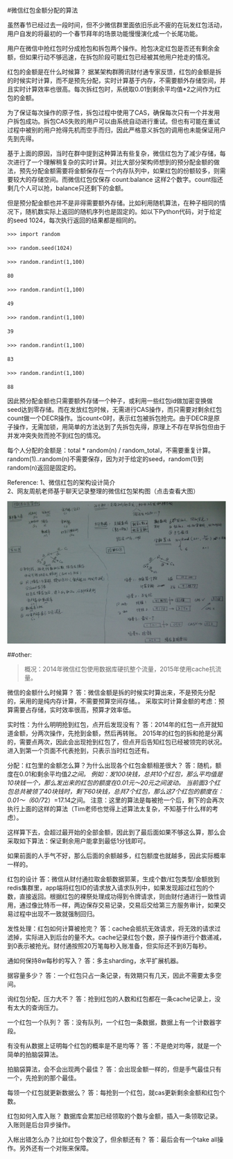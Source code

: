 #微信红包金额分配的算法

虽然春节已经过去一段时间，但不少微信群里面依旧乐此不疲的在玩发红包活动，用户自发的将最初的一个春节拜年的场景功能慢慢演化成一个长尾功能。

用户在微信中抢红包时分成抢包和拆包两个操作。抢包决定红包是否还有剩余金额，但如果行动不够迅速，在拆包阶段可能红包已经被其他用户抢走的情况。

红包的金额是在什么时候算？ 据某架构群腾讯财付通专家反馈，红包的金额是拆的时候实时计算，而不是预先分配，实时计算基于内存，不需要额外存储空间，并且实时计算效率也很高。每次拆红包时，系统取0.01到剩余平均值*2之间作为红包的金额。

为了保证每次操作的原子性，拆包过程中使用了CAS，确保每次只有一个并发用户拆包成功。拆包CAS失败的用户可以由系统自动进行重试。但也有可能在重试过程中被别的用户抢得先机而空手而归，因此严格意义拆包的调用也未能保证用户先到先得。

基于上面的原因，当时在群中提到这种算法有些复杂，微信红包为了减少存储，每次进行了一个理解稍复杂的实时计算。对比大部分架构师想到的预分配金额的做法，预先分配金额需要将金额保存在一个内存队列中，如果红包的份额较多，则需要较大的存储空间。而微信红包仅保存 count:balance 这样2个数字。count指还剩几个人可以抢，balance只还剩下的金额。

但是预分配金额也并不是非得需要额外存储。比如利用随机算法，在种子相同的情况下，随机数实际上返回的随机序列也是固定的。如以下Python代码，对于给定的seed 1024，每次执行返回的结果都是相同的。


```
>>> import random

>>> random.seed(1024)

>>> random.randint(1,100)

80

>>> random.randint(1,100)

49

>>> random.randint(1,100)

39

>>> random.randint(1,100)

83

>>> random.randint(1,100)

88

```

因此预分配金额也只需要额外存储一个种子，或利用一些红包id做加密变换做seed达到零存储。而在发放红包时候，无需进行CAS操作，而只需要对剩余红包count做一个DECR操作。当count<0时，表示红包被拆包抢完。由于DECR是原子操作，无需加锁，用简单的方法达到了先拆包先得，原理上不存在早拆包但由于并发冲突失败而抢不到红包的情况。

每个人分配的金额是：total * random(n) / random_total，不需要重复计算。
random(1)..random(n)不需要保存，因为对于给定的seed，random(1)到random(n)返回是固定的。

Reference:
1、微信红包的架构设计简介  
2、网友周航老师基于聊天记录整理的微信红包架构图（点击查看大图）

![](images/wechat/wechat-small.jpg)

##other:

>概况：2014年微信红包使用数据库硬抗整个流量，2015年使用cache抗流量。

微信的金额什么时候算？ 
答：微信金额是拆的时候实时算出来，不是预先分配的，采用的是纯内存计算，不需要预算空间存储。。 
采取实时计算金额的考虑：预算需要占存储，实时效率很高，预算才效率低。

实时性：为什么明明抢到红包，点开后发现没有？ 
答：2014年的红包一点开就知道金额，分两次操作，先抢到金额，然后再转账。 
2015年的红包的拆和抢是分离的，需要点两次，因此会出现抢到红包了，但点开后告知红包已经被领完的状况。进入到第一个页面不代表抢到，只表示当时红包还有。

分配：红包里的金额怎么算？为什么出现各个红包金额相差很大？ 
答：随机，额度在0.01和剩余平均值*2之间。 
例如：发100块钱，总共10个红包，那么平均值是10块钱一个，那么发出来的红包的额度在0.01元～20元之间波动。 
当前面3个红包总共被领了40块钱时，剩下60块钱，总共7个红包，那么这7个红包的额度在：0.01～（60/7*2）=17.14之间。 
注意：这里的算法是每被抢一个后，剩下的会再次执行上面的这样的算法（Tim老师也觉得上述算法太复杂，不知基于什么样的考虑）。

这样算下去，会超过最开始的全部金额，因此到了最后面如果不够这么算，那么会采取如下算法：保证剩余用户能拿到最低1分钱即可。

如果前面的人手气不好，那么后面的余额越多，红包额度也就越多，因此实际概率一样的。

红包的设计 
答：微信从财付通拉取金额数据郭莱，生成个数/红包类型/金额放到redis集群里，app端将红包ID的请求放入请求队列中，如果发现超过红包的个数，直接返回。根据红包的裸祭处理成功得到令牌请求，则由财付通进行一致性调用，通过像比特币一样，两边保存交易记录，交易后交给第三方服务审计，如果交易过程中出现不一致就强制回归。

发性处理：红包如何计算被抢完？ 
答：cache会抵抗无效请求，将无效的请求过滤掉，实际进入到后台的量不大。cache记录红包个数，原子操作进行个数递减，到0表示被抢光。财付通按照20万笔每秒入账准备，但实际还不到8万每秒。

通如何保持8w每秒的写入？ 
答：多主sharding，水平扩展机器。

据容量多少？ 
答：一个红包只占一条记录，有效期只有几天，因此不需要太多空间。

询红包分配，压力大不？ 
答：抢到红包的人数和红包都在一条cache记录上，没有太大的查询压力。

一个红包一个队列？ 
答：没有队列，一个红包一条数据，数据上有一个计数器字段。

有没有从数据上证明每个红包的概率是不是均等？ 
答：不是绝对均等，就是一个简单的拍脑袋算法。

拍脑袋算法，会不会出现两个最佳？ 
答：会出现金额一样的，但是手气最佳只有一个，先抢到的那个最佳。

每领一个红包就更新数据么？ 
答：每抢到一个红包，就cas更新剩余金额和红包个数。

红包如何入库入账？ 
数据库会累加已经领取的个数与金额，插入一条领取记录。入账则是后台异步操作。

入帐出错怎么办？比如红包个数没了，但余额还有？ 
答：最后会有一个take all操作。另外还有一个对账来保障。